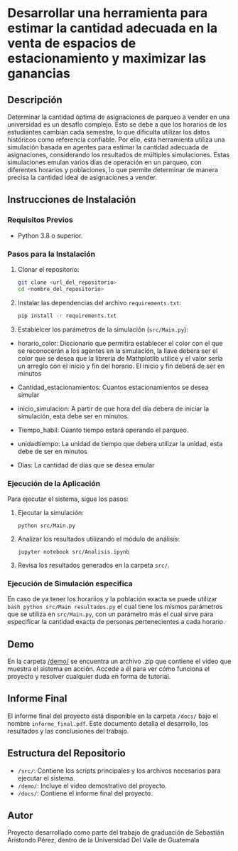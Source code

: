 # Desarrollar una herramienta para estimar la cantidad adecuada en la venta de espacios de estacionamiento y maximizar las ganancias

## Descripción
Determinar la cantidad óptima de asignaciones de parqueo a vender en una universidad es un desafío complejo. Esto se debe a que los horarios de los estudiantes cambian cada semestre, lo que dificulta utilizar los datos históricos como referencia confiable. Por ello, esta herramienta utiliza una simulación basada en agentes para estimar la cantidad adecuada de asignaciones, considerando los resultados de múltiples simulaciones. Estas simulaciones emulan varios días de operación en un parqueo, con diferentes horarios y poblaciones, lo que permite determinar de manera precisa la cantidad ideal de asignaciones a vender.

## Instrucciones de Instalación

### Requisitos Previos
- Python 3.8 o superior.


### Pasos para la Instalación
1. Clonar el repositorio:
   ```bash
   git clone <url_del_repositorio>
   cd <nombre_del_repositorio>
   ```
2. Instalar las dependencias del archivo `requirements.txt`:
   ```bash
   pip install -r requirements.txt
   ```
3. Establelcer los parámetros de la simulación (`src/Main.py`):
- horario_color: Diccionario que permitira establecer el color con el que se reconocerán a los agentes en la simulación, la llave debera ser el color que se desea que la librería de Mathplotlib utilice y el valor sería un arreglo con el inicio y fin del horario. El inicio y fin deberá de ser en minutos

- Cantidad_estacionamientos: Cuantos estacionamientos se desea simular

- inicio_simulacion: A partir de que hora del día debera de iniciar la simulación, esta debe ser en minutos.

- Tiempo_habil: Cúanto tiempo estará operando el parqueo.

- unidadtiempo: La unidad de tiempo que debera utilizar la unidad, esta debe de ser en minutos

- Dias: La cantidad de días que se desea emular

### Ejecución de la Aplicación
Para ejecutar el sistema, sigue los pasos:
1. Ejecutar la simulación:
   ```
   python src/Main.py
   ```
2. Analizar los resultados utilizando el módulo de análisis:
   ```
   jupyter notebook src/Analisis.ipynb
   ```
3. Revisa los resultados generados en la carpeta `src/`.

### Ejecución de Simulación especifica
En caso de ya tener los horariios y la población exacta se puede utilizar    ```bash
   python src/Main resultados.py``` 
   el cual tiene los mismos parámetros que se utiliza en `src/Main.py`, con un parámetro más el cual sirve para especificar la cantidad exacta de personas pertenecientes a cada horario.

## Demo
En la carpeta [/demo/](https://github.com/Aristondo01/PG-2024-20880/tree/main/demo) se encuentra un archivo .zip que contiene el video que muestra el sistema en acción. Accede a él para ver cómo funciona el proyecto y resolver cualquier duda en forma de tutorial.

## Informe Final
El informe final del proyecto está disponible en la carpeta `/docs/` bajo el nombre `informe_final.pdf`. Este documento detalla el desarrollo, los resultados y las conclusiones del trabajo.

## Estructura del Repositorio
- `/src/`: Contiene los scripts principales y los archivos necesarios para ejecutar el sistema.
- `/demo/`: Incluye el video demostrativo del proyecto.
- `/docs/`: Contiene el informe final del proyecto.

## Autor
Proyecto desarrollado como parte del trabajo de graduación de Sebastián Aristondo Pérez, dentro de la Universidad Del Valle de Guatemala
